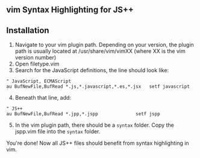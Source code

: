 vim Syntax Highlighting for JS++
---

Installation
-
1. Navigate to your vim plugin path. Depending on your version, the plugin path is usually located at /usr/share/vim/vimXX (where XX is the vim version number)
2. Open filetype.vim
3. Search for the JavaScript definitions, the line should look like:

```
" JavaScript, ECMAScript
au BufNewFile,BufRead *.js,*.javascript,*.es,*.jsx   setf javascript
```
4. Beneath that line, add:

```
" JS++
au BufNewFile,BufRead *.jpp,*.jspp              setf jspp
```
5. In the vim plugin path, there should be a `syntax` folder. Copy the jspp.vim file into the `syntax` folder.

You're done! Now all JS++ files should benefit from syntax highlighting in vim.